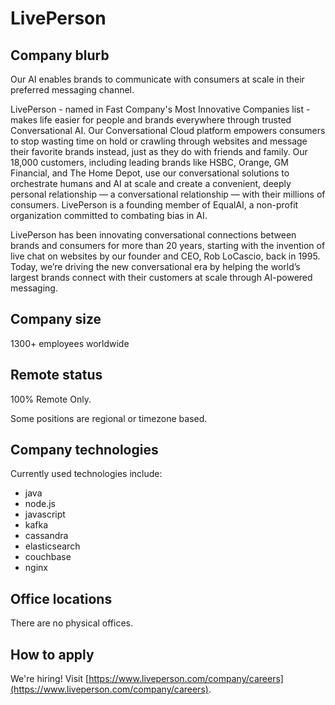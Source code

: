 # LivePerson

## Company blurb

Our AI enables brands to communicate with consumers at scale in their preferred messaging channel.

LivePerson - named in Fast Company's Most Innovative Companies list - makes life easier for people and brands everywhere through trusted Conversational AI. Our Conversational Cloud platform empowers consumers to stop wasting time on hold or crawling through websites and message their favorite brands instead, just as they do with friends and family. Our 18,000 customers, including leading brands like HSBC, Orange, GM Financial, and The Home Depot, use our conversational solutions to orchestrate humans and AI at scale and create a convenient, deeply personal relationship — a conversational relationship — with their millions of consumers. LivePerson is a founding member of EqualAI, a non-profit organization committed to combating bias in AI.

LivePerson has been innovating conversational connections between brands and consumers for more than 20 years, starting with the invention of live chat on websites by our founder and CEO, Rob LoCascio, back in 1995. Today, we’re driving the new conversational era by helping the world’s largest brands connect with their customers at scale through AI-powered messaging.

## Company size

1300+ employees worldwide

## Remote status

100% Remote Only.

Some positions are regional or timezone based.

## Company technologies

Currently used technologies include:
- java
- node.js
- javascript
- kafka
- cassandra
- elasticsearch  
- couchbase
- nginx

## Office locations

There are no physical offices.

## How to apply

We're hiring! Visit [https://www.liveperson.com/company/careers](https://www.liveperson.com/company/careers).